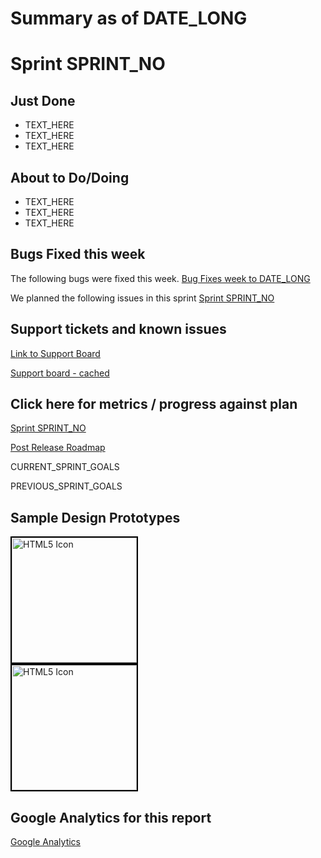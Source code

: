 # Summary as of DATE_LONG 

# Sprint SPRINT_NO

## Just Done
* TEXT_HERE
* TEXT_HERE
* TEXT_HERE

## About to Do/Doing
* TEXT_HERE
* TEXT_HERE
* TEXT_HERE

## Bugs Fixed this week
The following bugs were fixed this week.
[Bug Fixes week to DATE_LONG](graphs/bugsDATE_SHORT.png)

We planned the following issues in this sprint 
[Sprint SPRINT_NO](graphs/sprintDATE_SHORT.png)

## Support tickets and known issues
[Link to Support Board](https://collaboration.homeoffice.gov.uk/jira/secure/RapidBoard.jspa?rapidView=1717&selectedIssue=ASSB-253)

[Support board - cached](graphs/supportBoardDATE_SHORT.png)

## Click here for metrics / progress against plan
[Sprint SPRINT_NO](graphs/progressDATE_SHORT.png)

[Post Release Roadmap](graphs/roadmapDATE_SHORT.png)

CURRENT_SPRINT_GOALS

PREVIOUS_SPRINT_GOALS

## Sample Design Prototypes
<a href="graphs/proto1_DATE_SHORT.png"><img src="graphs/proto1_DATE_SHORT.png" alt="HTML5 Icon" width="200" style="border:2px solid black"></a>
<br>
<a href="graphs/proto2_DATE_SHORT.png"><img src="graphs/proto2_DATE_SHORT.png" alt="HTML5 Icon" width="200" style="border:2px solid black"></a>
<br>


## Google Analytics for this report
[Google Analytics](graphs/GADATE_SHORT.png)

